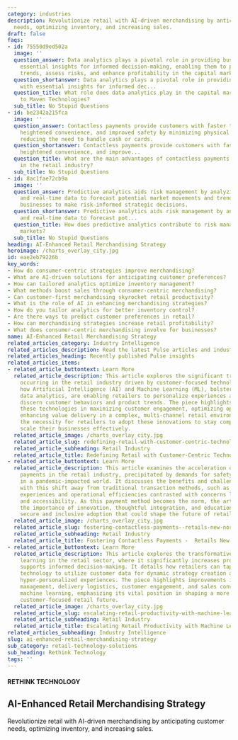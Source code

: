 ```yaml
---
category: industries
description: Revolutionize retail with AI-driven merchandising by anticipating customer
  needs, optimizing inventory, and increasing sales.
draft: false
faqs:
- id: 75550d9ed502a
  image: ''
  question_answer: Data analytics plays a pivotal role in providing businesses with
    essential insights for informed decision-making, enabling them to predict market
    trends, assess risks, and enhance profitability in the capital market.
  question_shortanswer: Data analytics plays a pivotal role in providing businesses
    with essential insights for informed dec...
  question_title: What role does data analytics play in the capital market according
    to Maven Technologies?
  sub_title: No Stupid Questions
- id: be2342a215fca
  image: ''
  question_answer: Contactless payments provide customers with faster transactions,
    heightened convenience, and improved safety by minimizing physical contact and
    reducing the need to handle cash or cards.
  question_shortanswer: Contactless payments provide customers with faster transactions,
    heightened convenience, and improve...
  question_title: What are the main advantages of contactless payments for customers
    in the retail industry?
  sub_title: No Stupid Questions
- id: 8ac1fae72cb9a
  image: ''
  question_answer: Predictive analytics aids risk management by analyzing historical
    and real-time data to forecast potential market movements and trends, enabling
    businesses to make risk-informed strategic decisions.
  question_shortanswer: Predictive analytics aids risk management by analyzing historical
    and real-time data to forecast pot...
  question_title: How does predictive analytics contribute to risk management in capital
    markets?
  sub_title: No Stupid Questions
heading: AI-Enhanced Retail Merchandising Strategy
heroimage: /charts_overlay_city.jpg
id: eae2eb79226b
key_words:
- How do consumer-centric strategies improve merchandising?
- What are AI-driven solutions for anticipating customer preferences?
- How can tailored analytics optimize inventory management?
- What methods boost sales through consumer-centric merchandising?
- Can customer-first merchandising skyrocket retail productivity?
- What is the role of AI in enhancing merchandising strategies?
- How do you tailor analytics for better inventory control?
- Are there ways to predict customer preferences in retail?
- How can merchandising strategies increase retail profitability?
- What does consumer-centric merchandising involve for businesses?
name: AI-Enhanced Retail Merchandising Strategy
related_articles_category: Industry Intelligence
related_articles_description: Read the latest Pulse articles and industry insights.
related_articles_heading: Recently published Pulse insights
related_articles_items:
- related_article_buttontext: Learn More
  related_article_description: This article explores the significant transformation
    occurring in the retail industry driven by customer-focused technologies. It discusses
    how Artificial Intelligence (AI) and Machine Learning (ML), bolstered by advanced
    data analytics, are enabling retailers to personalize experiences and accurately
    discern customer behaviors and product trends. The piece highlights the role of
    these technologies in maximizing customer engagement, optimizing operations, and
    enhancing value delivery in a complex, multi-channel retail environment. It underscores
    the necessity for retailers to adopt these innovations to stay competitive and
    scale their businesses effectively.
  related_article_image: /charts_overlay_city.jpg
  related_article_slug: redefining-retail-with-customer-centric-technology
  related_article_subheading: Retail Industry
  related_article_title: Redefining Retail with Customer-Centric Technology
- related_article_buttontext: Learn More
  related_article_description: This article examines the acceleration of contactless
    payments in the retail industry, precipitated by demands for safety and convenience
    in a pandemic-impacted world. It discusses the benefits and challenges associated
    with this shift away from traditional transaction methods, such as enhanced customer
    experiences and operational efficiencies contrasted with concerns like data security
    and accessibility. As this payment method becomes the norm, the article highlights
    the importance of innovation, thoughtful integration, and education to ensure
    secure and inclusive adoption that could shape the future of retail transactions.
  related_article_image: /charts_overlay_city.jpg
  related_article_slug: fostering-contactless-payments--retails-new-norm
  related_article_subheading: Retail Industry
  related_article_title: Fostering Contactless Payments -  Retails New Norm
- related_article_buttontext: Learn More
  related_article_description: This article explores the transformative role of machine
    learning in the retail sector, where it significantly increases productivity and
    supports informed decision-making. It details how retailers can tap into this
    technology to utilize customer data for dynamic strategy creation and provide
    hyper-personalized experiences. The piece highlights improvements in inventory
    management, delivery logistics, customer engagement, and sales conversions through
    machine learning, emphasizing its vital position in shaping a more efficient and
    customer-focused retail future.
  related_article_image: /charts_overlay_city.jpg
  related_article_slug: escalating-retail-productivity-with-machine-learning
  related_article_subheading: Retail Industry
  related_article_title: Escalating Retail Productivity with Machine Learning
related_articles_subheading: Industry Intelligence
slug: ai-enhanced-retail-merchandising-strategy
sub_category: retail-technology-solutions
sub_heading: Rethink Technology
tags: ''
---
```


#### RETHINK TECHNOLOGY
## AI-Enhanced Retail Merchandising Strategy
Revolutionize retail with AI-driven merchandising by anticipating customer needs, optimizing inventory, and increasing sales.